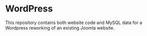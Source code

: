 # WordPress
This repository contains both website code and MySQL data for a Wordpress reworking of an existing Joomla website.
